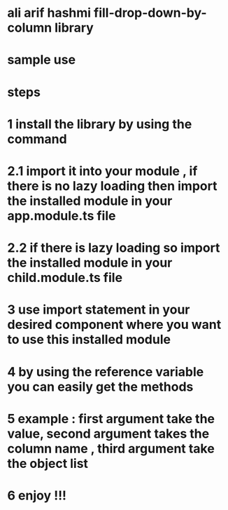 # ali arif hashmi fill-drop-down-by-column library

# sample use
# steps 
# 1 install the library by using the command

# 2.1 import it into your module , if there is no lazy loading then import  the installed module in your app.module.ts file 
# 2.2 if there is lazy loading so import the installed module in your child.module.ts file

# 3 use import statement in your desired component where you want to use this installed module 

# 4 by using the reference variable you can easily get the methods 

# 5 example : first argument take the value, second argument takes the column name , third argument take the object list

# 6 enjoy !!!

